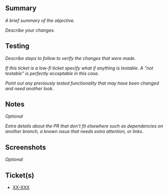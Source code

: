## Summary

_A brief summary of the objective._

_Describe your changes._

## Testing

_Describe steps to follow to verify the changes that were made._

_If this ticket is a low-fi ticket specify what if anything is testable. A
"not testable" is perfectly acceptable in this case._

_Point out any previously tested functionality that may have been changed
and need another look._

## Notes

_Optional_

_Extra details about the PR that don't fit elsewhere such as dependencies
on another branch, a known issue that needs extra attention, or links._

## Screenshots

_Optional_

## Ticket(s)

- [XX-XXX](https://gohypergiant.atlassian.net/browse/XX-XXX)